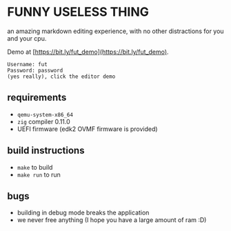 # FUNNY USELESS THING
an amazing markdown editing experience, with no other distractions for you and your cpu.  

Demo at [https://bit.ly/fut_demo](https://bit.ly/fut_demo). 
```
Username: fut
Password: password
(yes really), click the editor demo
```

## requirements
- `qemu-system-x86_64`
- `zig` compiler 0.11.0
- UEFI firmware (edk2 OVMF firmware is provided)

## build instructions
- `make` to build
- `make run` to run

## bugs
- building in debug mode breaks the application
- we never free anything (I hope you have a large amount of ram :D)
